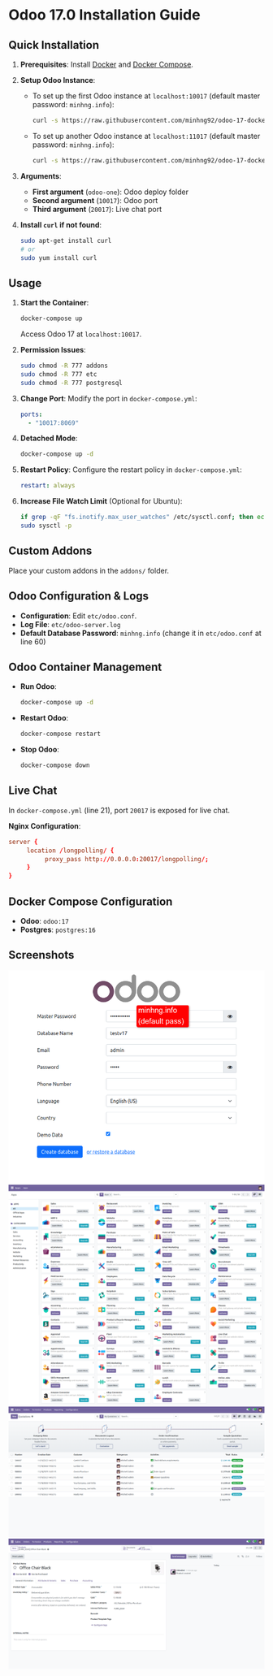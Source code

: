 # Odoo 17.0 Installation Guide

## Quick Installation

1. **Prerequisites**: Install [Docker](https://docs.docker.com/get-docker/) and [Docker Compose](https://docs.docker.com/compose/install/).

2. **Setup Odoo Instance**:
    - To set up the first Odoo instance at `localhost:10017` (default master password: `minhng.info`):
      ```bash
      curl -s https://raw.githubusercontent.com/minhng92/odoo-17-docker-compose/master/run.sh | sudo bash -s odoo-one 10017 20017
      ```
    - To set up another Odoo instance at `localhost:11017` (default master password: `minhng.info`):
      ```bash
      curl -s https://raw.githubusercontent.com/minhng92/odoo-17-docker-compose/master/run.sh | sudo bash -s odoo-two 11017 21017
      ```

3. **Arguments**:
    - **First argument** (`odoo-one`): Odoo deploy folder
    - **Second argument** (`10017`): Odoo port
    - **Third argument** (`20017`): Live chat port

4. **Install `curl` if not found**:
    ```bash
    sudo apt-get install curl
    # or
    sudo yum install curl
    ```

## Usage

1. **Start the Container**:
    ```sh
    docker-compose up
    ```
    Access Odoo 17 at `localhost:10017`.

2. **Permission Issues**:
    ```sh
    sudo chmod -R 777 addons
    sudo chmod -R 777 etc
    sudo chmod -R 777 postgresql
    ```

3. **Change Port**:
    Modify the port in `docker-compose.yml`:
    ```yaml
    ports:
      - "10017:8069"
    ```

4. **Detached Mode**:
    ```sh
    docker-compose up -d
    ```

5. **Restart Policy**:
    Configure the restart policy in `docker-compose.yml`:
    ```yaml
    restart: always
    ```

6. **Increase File Watch Limit** (Optional for Ubuntu):
    ```sh
    if grep -qF "fs.inotify.max_user_watches" /etc/sysctl.conf; then echo $(grep -F "fs.inotify.max_user_watches" /etc/sysctl.conf); else echo "fs.inotify.max_user_watches = 524288" | sudo tee -a /etc/sysctl.conf; fi
    sudo sysctl -p
    ```

## Custom Addons

Place your custom addons in the `addons/` folder.

## Odoo Configuration & Logs

- **Configuration**: Edit `etc/odoo.conf`.
- **Log File**: `etc/odoo-server.log`
- **Default Database Password**: `minhng.info` (change it in `etc/odoo.conf` at line 60)

## Odoo Container Management

- **Run Odoo**:
  ```bash
  docker-compose up -d
  ```

- **Restart Odoo**:
  ```bash
  docker-compose restart
  ```

- **Stop Odoo**:
  ```bash
  docker-compose down
  ```

## Live Chat

In `docker-compose.yml` (line 21), port `20017` is exposed for live chat.

**Nginx Configuration**:
```conf
server {
     location /longpolling/ {
          proxy_pass http://0.0.0.0:20017/longpolling/;
     }
}
```

## Docker Compose Configuration

- **Odoo**: `odoo:17`
- **Postgres**: `postgres:16`

## Screenshots

![Welcome Screen](screenshots/odoo-17-welcome-screenshot.png)
![Apps Screen](screenshots/odoo-17-apps-screenshot.png)
![Sales Screen](screenshots/odoo-17-sales-screen.png)
![Product Form](screenshots/odoo-17-product-form.png)
